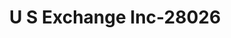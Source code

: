 ---
f_zip-code: 33442
f_state-code: FL
title: U S Exchange Inc-28026
f_phone: 954-354-1300
f_city-only: Deerfield Beach
f_address: 1660 Nw 3rd Street Deerfield Beach
f_location-unique-id: '28026'
slug: u-s-exchange-inc-28026
updated-on: '2024-05-30T13:46:58.046Z'
created-on: '2024-05-30T13:36:59.803Z'
published-on: '2024-05-30T13:54:32.469Z'
f_city-state: cms/city/deerfield-beach-fl.md
f_company: cms/company/u-s-exchange-inc.md
f_state: cms/state/florida.md
layout: '[payday-loan].html'
tags: payday-loan
---